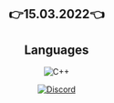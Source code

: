 <h2 align="center">
<p align="center">
  
👉15.03.2022👈

</p>
  
<h2 align="center">Languages</h2>

<p align="center">
  <img alt="C++" src="https://img.shields.io/badge/-C++-090909?style=for-the-badge&logo=C%2b%2b&logoColor=6296CC"></a> 
</p>

<p align="center">
    <a href="https://discord.com/users/705709067037048863">
   <img alt="Discord" src="https://img.shields.io/badge/Discord-blck%20man%234482-7289DA?style=for-the-badge&logo=discord&logoColor=7289DA&logoWidth=10&labelColor=000'"></a>  
  
</h2>
